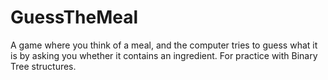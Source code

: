 # GuessTheMeal
A game where you think of a meal, and the computer tries to guess what it is by asking you whether it contains an ingredient. For practice with Binary Tree structures.
